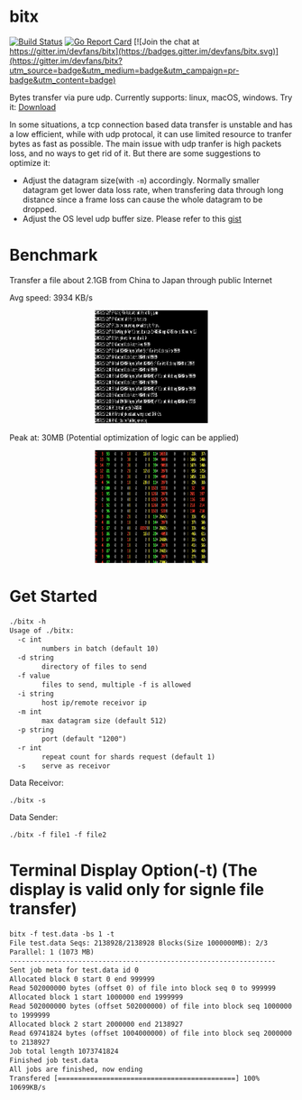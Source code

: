 # bitx

[![Build Status](https://travis-ci.org/devfans/bitx.svg?branch=master)](https://travis-ci.org/devfans/bitx)
[![Go Report Card](https://goreportcard.com/badge/github.com/devfans/bitx)](https://goreportcard.com/report/github.com/devfans/bitx) [![Join the chat at https://gitter.im/devfans/bitx](https://badges.gitter.im/devfans/bitx.svg)](https://gitter.im/devfans/bitx?utm_source=badge&utm_medium=badge&utm_campaign=pr-badge&utm_content=badge)

Bytes transfer via pure udp. Currently supports: linux, macOS, windows. Try it: [Download](https://github.com/devfans/bitx/releases) 

In some situations, a tcp connection based data transfer is unstable and has a low efficient, while with udp protocal, it can use limited resource to tranfer bytes as fast as possible. The main issue with udp tranfer is high packets loss, and no ways to get rid of it. But there are some suggestions to optimize it:
+ Adjust the datagram size(with ```-m```) accordingly. Normally smaller datagram get lower data loss rate, when transfering data through long distance since a frame loss can cause the whole datagram to be dropped.
+ Adjust the OS level udp buffer size. Please refer to this [gist](https://gist.github.com/devfans/b19516ec5616cacfe59156194f9b68a2)

# Benchmark

Transfer a file about 2.1GB from China to Japan through public Internet

Avg speed: 3934 KB/s
<p align="center">
  <img src="https://raw.githubusercontent.com/devfans/bitx/master/benchmark_avg.png" alt="Sublime's custom image" width="200" height="200"/>
</p>

Peak at: 30MB (Potential optimization of logic can be applied)
<p align="center">
  <img src="https://raw.githubusercontent.com/devfans/bitx/master/benchmark_peak.png" alt="Sublime's custom image" width="200" height="200"/>
  
# Get Started

```
./bitx -h
Usage of ./bitx:
  -c int
    	numbers in batch (default 10)
  -d string
    	directory of files to send
  -f value
    	files to send, multiple -f is allowed
  -i string
    	host ip/remote receivor ip
  -m int
    	max datagram size (default 512)
  -p string
    	port (default "1200")
  -r int
    	repeat count for shards request (default 1)
  -s	serve as receivor
```

Data Receivor:

```
./bitx -s 
```

Data Sender:

```
./bitx -f file1 -f file2
```

# Terminal Display Option(-t) (The display is valid only for signle file transfer)

```
bitx -f test.data -bs 1 -t
File test.data Seqs: 2138928/2138928 Blocks(Size 1000000MB): 2/3 Parallel: 1 (1073 MB)  
------------------------------------------------------------------
Sent job meta for test.data id 0
Allocated block 0 start 0 end 999999
Read 502000000 bytes (offset 0) of file into block seq 0 to 999999
Allocated block 1 start 1000000 end 1999999
Read 502000000 bytes (offset 502000000) of file into block seq 1000000 to 1999999
Allocated block 2 start 2000000 end 2138927
Read 69741824 bytes (offset 1004000000) of file into block seq 2000000 to 2138927
Job total length 1073741824
Finished job test.data
All jobs are finished, now ending
Transfered [============================================] 100% 10699KB/s
```
